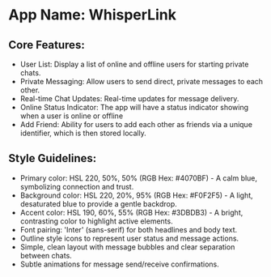 # **App Name**: WhisperLink

## Core Features:

- User List: Display a list of online and offline users for starting private chats.
- Private Messaging: Allow users to send direct, private messages to each other.
- Real-time Chat Updates: Real-time updates for message delivery.
- Online Status Indicator: The app will have a status indicator showing when a user is online or offline
- Add Friend: Ability for users to add each other as friends via a unique identifier, which is then stored locally.

## Style Guidelines:

- Primary color: HSL 220, 50%, 50% (RGB Hex: #4070BF) - A calm blue, symbolizing connection and trust.
- Background color: HSL 220, 20%, 95% (RGB Hex: #F0F2F5) - A light, desaturated blue to provide a gentle backdrop.
- Accent color: HSL 190, 60%, 55% (RGB Hex: #3DBDB3) - A bright, contrasting color to highlight active elements.
- Font pairing: 'Inter' (sans-serif) for both headlines and body text.
- Outline style icons to represent user status and message actions.
- Simple, clean layout with message bubbles and clear separation between chats.
- Subtle animations for message send/receive confirmations.
